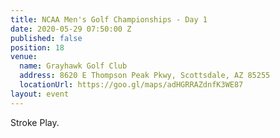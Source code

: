 ```yaml
---
title: NCAA Men's Golf Championships - Day 1
date: 2020-05-29 07:50:00 Z
published: false
position: 18
venue:
  name: Grayhawk Golf Club
  address: 8620 E Thompson Peak Pkwy, Scottsdale, AZ 85255
  locationUrl: https://goo.gl/maps/adHGRRAZdnfK3WE87
layout: event
---
```


Stroke Play.